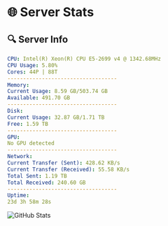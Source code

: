 # 🌐 Server Stats
## 🔍 Server Info
```yaml
CPU: Intel(R) Xeon(R) CPU E5-2699 v4 @ 1342.68MHz
CPU Usage: 5.80%
Cores: 44P | 88T
-----------------------------------
Memory:
Current Usage: 8.59 GB/503.74 GB
Available: 491.70 GB
-----------------------------------
Disk:
Current Usage: 32.87 GB/1.71 TB
Free: 1.59 TB
-----------------------------------
GPU:
No GPU detected
-----------------------------------
Network:
Current Transfer (Sent): 428.62 KB/s
Current Transfer (Received): 55.58 KB/s
Total Sent: 1.19 TB
Total Received: 240.60 GB
-----------------------------------
Uptime:
23d 3h 58m 28s
```
![GitHub Stats](https://img.shields.io/badge/Updated-2025-05-12_21:07:16-blue)